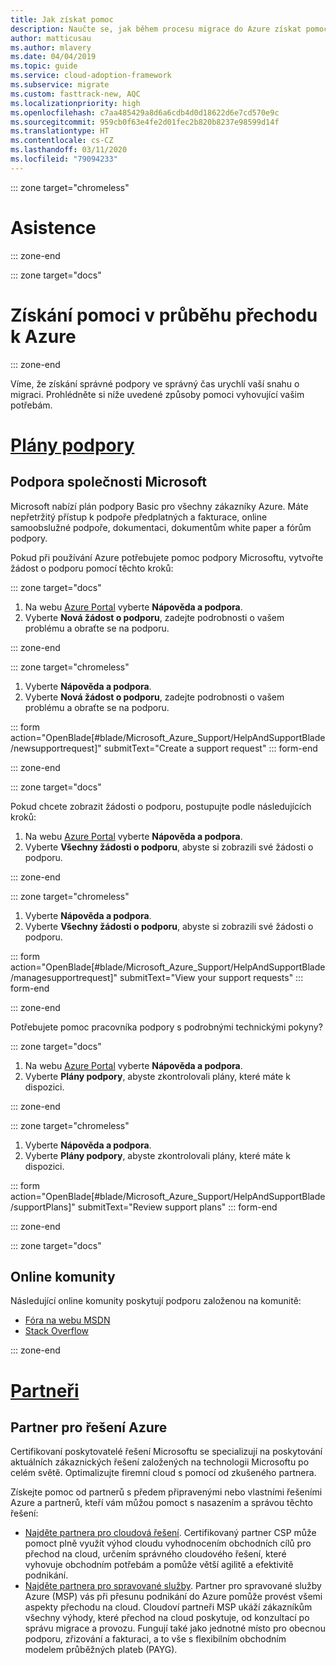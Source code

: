 ```yaml
---
title: Jak získat pomoc
description: Naučte se, jak během procesu migrace do Azure získat pomoc. Správná pomoc může pomoct zrychlit vaše úsilí při migraci.
author: matticusau
ms.author: mlavery
ms.date: 04/04/2019
ms.topic: guide
ms.service: cloud-adoption-framework
ms.subservice: migrate
ms.custom: fasttrack-new, AQC
ms.localizationpriority: high
ms.openlocfilehash: c7aa485429a8d6a6cdb4d0d18622d6e7cd570e9c
ms.sourcegitcommit: 959cb0f63e4fe2d01fec2b820b8237e98599d14f
ms.translationtype: HT
ms.contentlocale: cs-CZ
ms.lasthandoff: 03/11/2020
ms.locfileid: "79094233"
---
```

::: zone target="chromeless"

# <a name="assistance"></a>Asistence

::: zone-end

::: zone target="docs"

# <a name="obtain-assistance-during-your-journey-to-azure"></a>Získání pomoci v průběhu přechodu k Azure

::: zone-end

Víme, že získání správné podpory ve správný čas urychlí vaší snahu o migraci. Prohlédněte si níže uvedené způsoby pomoci vyhovující vašim potřebám.

# <a name="support-plans"></a>[Plány podpory](#tab/SupportPlans)

## <a name="microsoft-support"></a>Podpora společnosti Microsoft

Microsoft nabízí plán podpory Basic pro všechny zákazníky Azure. Máte nepřetržitý přístup k podpoře předplatných a fakturace, online samoobslužné podpoře, dokumentaci, dokumentům white paper a fórům podpory.

Pokud při používání Azure potřebujete pomoc podpory Microsoftu, vytvořte žádost o podporu pomocí těchto kroků:

::: zone target="docs"

1. Na webu [Azure Portal](https://portal.azure.com) vyberte **Nápověda a podpora**.
1. Vyberte **Nová žádost o podporu**, zadejte podrobnosti o vašem problému a obraťte se na podporu.

::: zone-end

::: zone target="chromeless"

1. Vyberte **Nápověda a podpora**.
1. Vyberte **Nová žádost o podporu**, zadejte podrobnosti o vašem problému a obraťte se na podporu.

::: form action="OpenBlade[#blade/Microsoft_Azure_Support/HelpAndSupportBlade/newsupportrequest]" submitText="Create a support request" ::: form-end

::: zone-end

::: zone target="docs"

Pokud chcete zobrazit žádosti o podporu, postupujte podle následujících kroků:

1. Na webu [Azure Portal](https://portal.azure.com) vyberte **Nápověda a podpora**.
1. Vyberte **Všechny žádosti o podporu**, abyste si zobrazili své žádosti o podporu.

::: zone-end

::: zone target="chromeless"

1. Vyberte **Nápověda a podpora**.
1. Vyberte **Všechny žádosti o podporu**, abyste si zobrazili své žádosti o podporu.

::: form action="OpenBlade[#blade/Microsoft_Azure_Support/HelpAndSupportBlade/managesupportrequest]" submitText="View your support requests" ::: form-end

::: zone-end

Potřebujete pomoc pracovníka podpory s podrobnými technickými pokyny?

::: zone target="docs"

1. Na webu [Azure Portal](https://portal.azure.com) vyberte **Nápověda a podpora**.
1. Vyberte **Plány podpory**, abyste zkontrolovali plány, které máte k dispozici.

::: zone-end

::: zone target="chromeless"

1. Vyberte **Nápověda a podpora**.
1. Vyberte **Plány podpory**, abyste zkontrolovali plány, které máte k dispozici.

::: form action="OpenBlade[#blade/Microsoft_Azure_Support/HelpAndSupportBlade/supportPlans]" submitText="Review support plans" ::: form-end

::: zone-end

::: zone target="docs"

## <a name="online-communities"></a>Online komunity

Následující online komunity poskytují podporu založenou na komunitě:

- [Fóra na webu MSDN](https://social.msdn.microsoft.com/Forums/home?forum=windowsazureplatform%2Cazuremarketplace%2Cwindowsazureplatformctp)
- [Stack Overflow](https://stackoverflow.com/questions/tagged/azure)

::: zone-end

# <a name="partners"></a>[Partneři](#tab/Partners)

## <a name="azure-solutions-partner"></a>Partner pro řešení Azure

Certifikovaní poskytovatelé řešení Microsoftu se specializují na poskytování aktuálních zákaznických řešení založených na technologii Microsoftu po celém světě. Optimalizujte firemní cloud s pomocí od zkušeného partnera.

Získejte pomoc od partnerů s předem připravenými nebo vlastními řešeními Azure a partnerů, kteří vám můžou pomoct s nasazením a správou těchto řešení:

- [Najděte partnera pro cloudová řešení](https://www.microsoft.com/solution-providers/home). Certifikovaný partner CSP může pomoct plně využít výhod cloudu vyhodnocením obchodních cílů pro přechod na cloud, určením správného cloudového řešení, které vyhovuje obchodním potřebám a pomůže větší agilitě a efektivitě podnikání.
- [Najděte partnera pro spravované služby](https://www.microsoft.com/solution-providers/search?cacheId=16a3b49b-fef2-449d-bdf0-628008114cca). Partner pro spravované služby Azure (MSP) vás při přesunu podnikání do Azure pomůže provést všemi aspekty přechodu na cloud. Cloudoví partneři MSP ukáží zákazníkům všechny výhody, které přechod na cloud poskytuje, od konzultací po správu migrace a provozu. Fungují také jako jednotné místo pro obecnou podporu, zřizování a fakturaci, a to vše s flexibilním obchodním modelem průběžných plateb (PAYG).
